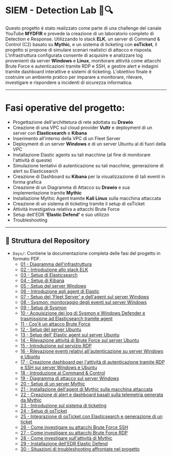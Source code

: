# SIEM - Detection Lab 🚀🔍

Questo progetto è stato realizzato come parte di una challenge del canale YouTube **MYDFIR** e prevede la creazione di un laboratorio completo di Detection e Response. Utilizzando lo stack **ELK**, un server di Command & Control (C2) basato su **Mythic**, e un sistema di ticketing con **osTicket**, il progetto si propone di simulare scenari realistici di attacco e risposta. L'infrastruttura configurata consente di acquisire e analizzare log provenienti da server **Windows** e **Linux**, monitorare attività come attacchi Brute Force e autenticazioni tramite RDP e SSH, e gestire alert e indagini tramite dashboard interattive e sistemi di ticketing. L'obiettivo finale è costruire un ambiente pratico per imparare a monitorare, rilevare, investigare e rispondere a incidenti di sicurezza informatica.

---

# Fasi operative del progetto:

- Progettazione dell'archittetura di rete adottata su **Drawio**
- Creazione di una VPC sul cloud provider **Vultr** e deployment di un server con **Elasticsearch** e **Kibana**
- Inserimento all'interno della VPC di un Fleet Server
- Deployment di un server **Windows** e di un server Ubuntu al di fuori della VPC
- Installazione Elastic agents su tali macchine (al fine di monitorare l'attività di queste)
- Simulazione tentativi di autenticazione su tali macchine, generazione di alert su Elasticsearch
- Creazione di Dashboard su **Kibana** per la visualizzazione di tali eventi in forma grafica
- Creazione di un Diagramma di Attacco su **Drawio** e sua implementazione tramite **Mythic**
- Installazione Mythic Agent tramite **Kali Linux** sulla macchina attaccata
- Creazione di un sistema di ticketing tramite il setup di osTicket
- Attività investigativa relativa a attacchi Brute Force
- Setup dell'EDR **'Elastic Defend'** e suo utilizzo
- Troubleshooting

---

## 📁 Struttura del Repository

- `Days/`: Contiene la documentazione completa delle fasi del progetto in formato PDF.
  - [01 - Diagramma dell'infrastruttura](https://github.com/RosarioVeneruso/Detection-Lab/blob/main/Days/Day%201%2030-day-MyDfir-Challange.png)
  - [02 - Introduzione allo stack ELK](https://github.com/RosarioVeneruso/Detection-lab/blob/493dfec62c8480937383f034012db6670894c592/Days/Day%202%20-%20ELK%20%20Stack.pdf)
  - [03 - Setup di Elasticsearch](https://github.com/RosarioVeneruso/Detection-lab/blob/493dfec62c8480937383f034012db6670894c592/Days/Day%203%20-%20Elasticsearch%20Setup.pdf)
  - [04 - Setup di Kibana](https://github.com/RosarioVeneruso/Detection-lab/blob/c29a027dadb16460b28a710a55a9a9468cd54165/Days/Day%204%20-%20Kibana%20Setup.pdf)
  - [05 - Setup del server Windows](https://github.com/RosarioVeneruso/Detection-lab/blob/c29a027dadb16460b28a710a55a9a9468cd54165/Days/Day%205%20-%20Windows%20Setup.pdf)
  - [06 - Introduzione agli agent di Elastic](https://github.com/RosarioVeneruso/Detection-lab/blob/c29a027dadb16460b28a710a55a9a9468cd54165/Days/Day%206%20-Elastic%20Agents.pdf)
  - [07 - Setup del 'Fleet Server' e dell'agent sul server Windows](https://github.com/RosarioVeneruso/Detection-lab/blob/c29a027dadb16460b28a710a55a9a9468cd54165/Days/Day%207%20-Elastic%20Agent%20and%20Fleet%20Server%20Setup.pdf)
  - [08 - Sysmon: monitoraggio degli eventi sul server Windows](https://github.com/RosarioVeneruso/Detection-lab/blob/c29a027dadb16460b28a710a55a9a9468cd54165/Days/Day%208%20-%20Sysmon.pdf)
  - [09 - Setup di Sysmon](https://github.com/RosarioVeneruso/Detection-lab/blob/c29a027dadb16460b28a710a55a9a9468cd54165/Days/Day%209%20-%20Sysmon%20Setup.pdf)
  - [10 - Acquisizione dei log di Sysmon e Windows Defender e trasmissione ad Elasticsearch tramite agent](https://github.com/RosarioVeneruso/Detection-lab/blob/c29a027dadb16460b28a710a55a9a9468cd54165/Days/Day%2010%20-%20Elasticsearch%20Ingest%20Data.pdf)
  - [11 - Cos'è un attacco Brute Force](https://github.com/RosarioVeneruso/Detection-lab/blob/8ecdfe8ed8ef126d63acb88ffac8e91534cde1fd/Days/Day%2011%20-%20Brute%20Force%20Attack.pdf)
  - [12 - Setup del server Ubuntu](https://github.com/RosarioVeneruso/Detection-lab/blob/8ecdfe8ed8ef126d63acb88ffac8e91534cde1fd/Days/Day%2012%20-%20Ubuntu%20Server%2024.02%20Installation.pdf)
  - [13 - Setup dell' Elastic agent sul server Ubuntu](https://github.com/RosarioVeneruso/Detection-lab/blob/8ecdfe8ed8ef126d63acb88ffac8e91534cde1fd/Days/Day%2013%20-%20Elastic%20Agent%20on%20Ubuntu.pdf)
  - [14 - Rilevazione attività di Brute Force sul server Ubuntu](https://github.com/RosarioVeneruso/Detection-lab/blob/8ecdfe8ed8ef126d63acb88ffac8e91534cde1fd/Days/Day%2014%20-%20Create%20Alerts%20and%20Dashboards%20in%20Kibana.pdf)
  - [15 - Introduzione sul servizio RDP](https://github.com/RosarioVeneruso/Detection-lab/blob/8ecdfe8ed8ef126d63acb88ffac8e91534cde1fd/Days/Day%2015%20-%20Remote%20Desktop%20Protocol%20.pdf)
  - [16 - Rilevazione eventi relativi all'autenticazione su server Windows e Ubuntu](https://github.com/RosarioVeneruso/Detection-lab/blob/8ecdfe8ed8ef126d63acb88ffac8e91534cde1fd/Days/Day%2016%20-%20Create%20Alerts%20and%20Dashboards%20parte%202.pdf)
  - [17 - Creazione dashboard per l'attività di autenticazione tramite RDP e SSH sui server Windows e Ubuntu](https://github.com/RosarioVeneruso/Detection-lab/blob/8ecdfe8ed8ef126d63acb88ffac8e91534cde1fd/Days/Day%2017%20-%20Create%20Alerts%20and%20Dashboards%20parte%203.pdf)
  - [18 - Introduzione al Command & Control](https://github.com/RosarioVeneruso/Detection-lab/blob/8ecdfe8ed8ef126d63acb88ffac8e91534cde1fd/Days/Day%2018%20-%20Command%20and%20Control%20Introduction.pdf)
  - [19 - Diagramma di attacco sul server Windows](https://github.com/RosarioVeneruso/Detection-lab/blob/8ecdfe8ed8ef126d63acb88ffac8e91534cde1fd/Days/Day%2019%20-%20Attack%20Diagram.pdf)
  - [20 - Setup di un server Mythic](https://github.com/RosarioVeneruso/Detection-lab/blob/8ecdfe8ed8ef126d63acb88ffac8e91534cde1fd/Days/Day%2020%20-%20Mythic%20Server%20Setup.pdf)
  - [21 - Installazione dell'agent di Mythic sulla macchina attaccata](https://github.com/RosarioVeneruso/Detection-lab/blob/8ecdfe8ed8ef126d63acb88ffac8e91534cde1fd/Days/Day%2021%20-%20Mythic%20Agent%20Setup.pdf)
  - [22 - Creazione di alert e dashboard basati sulla telemetria generata da Mythic](https://github.com/RosarioVeneruso/Detection-lab/blob/8ecdfe8ed8ef126d63acb88ffac8e91534cde1fd/Days/Day%2022%20-%20Create%20Alerts%20and%20Dashboards%20in%20Kibana%20-%20parte%204.pdf)
  - [23 - Introduzione sul sistema di ticketing](https://github.com/RosarioVeneruso/Detection-lab/blob/8ecdfe8ed8ef126d63acb88ffac8e91534cde1fd/Days/Day%2023%20-Ticketing%20System.pdf)
  - [24 - Setup di osTicket](https://github.com/RosarioVeneruso/Detection-lab/blob/8ecdfe8ed8ef126d63acb88ffac8e91534cde1fd/Days/Day%2024%20-osTicket%20Setup.pdf)
  - [25 - Integrazione di osTicket con Elasticsearch e generazione di un ticket](https://github.com/RosarioVeneruso/Detection-lab/blob/8ecdfe8ed8ef126d63acb88ffac8e91534cde1fd/Days/Day%2025%20-osTicket%20%2B%20ELK%20Integration.pdf)
  - [26 - Come investigare su attacchi Brute Force SSH](https://github.com/RosarioVeneruso/Detection-lab/blob/8ecdfe8ed8ef126d63acb88ffac8e91534cde1fd/Days/Day%2026%20-Investigate%20SSH%20Brute%20Force%20Attack%20.pdf)
  - [27 - Come investigare su attacchi Brute Force RDP](https://github.com/RosarioVeneruso/Detection-lab/blob/74bbf4704291c02ecfedb170cbf56153c45911b3/Days/Day%2027%20-Investigate%20RDP%20Brute%20Force%20Attack.pdf)
  - [28 - Come investigare sull'attività di Mythic](https://github.com/RosarioVeneruso/Detection-lab/blob/74bbf4704291c02ecfedb170cbf56153c45911b3/Days/Day%2028%20-Investigate%20Mythic%20Agent%20.pdf)
  - [29 - Installazione dell'EDR Elastic Defend](https://github.com/RosarioVeneruso/Detection-lab/blob/74bbf4704291c02ecfedb170cbf56153c45911b3/Days/Day%2029%20-Elastic%20Defend%20Setup%20Tutorial.pdf)
  - [30 - Situazioni di troubleshooting affrontate nel progetto](https://github.com/RosarioVeneruso/Detection-lab/blob/74bbf4704291c02ecfedb170cbf56153c45911b3/Days/Day%2030%20-Troubleshooting.pdf)
